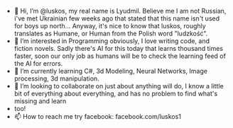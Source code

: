 - 👋 Hi, I’m @luskos, my real name is Lyudmil. Believe me I am not Russian, i've met Ukrainian few weeks ago that stated that this name isn't used for boys up north... Anyway, it's nice to know that luskos, roughly translates as Humane, or Human from the Polish word "ludzkość".
- 👀 I’m interested in Programming obviously, I love writing code, and fiction novels. Sadly there's AI for this today that learns thousand times faster, soon our only job as humans will be to check the learning feed of the AI for errors.
- 🌱 I’m currently learning C#, 3d Modeling, Neural Networks, Image processing, 3d manipulation.
- 💞️ I’m looking to collaborate on just about anything will do, I know a little bit of everything about everything, and has no problem to find what's missing and learn
- too!
- 📫 How to reach me try facebook: facebook.com/luskos1

<!---
luskos/luskos is a ✨ special ✨ repository because its `README.md` (this file) appears on your GitHub profile.
You can click the Preview link to take a look at your changes.
--->

